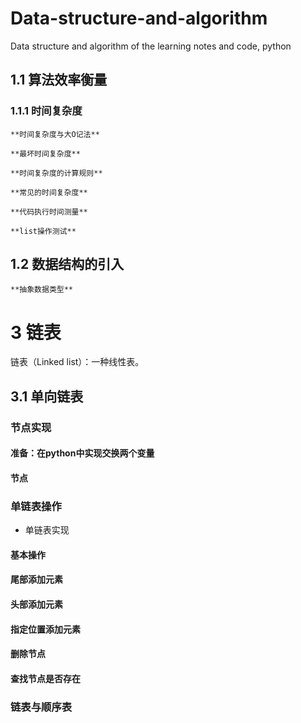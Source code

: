 # Data-structure-and-algorithm
Data structure and algorithm of the learning notes and code, python 

## 1.1 算法效率衡量

### 1.1.1 时间复杂度

    **时间复杂度与大O记法**
    
    **最坏时间复杂度**
    
    **时间复杂度的计算规则**
    
    **常见的时间复杂度**
    
    **代码执行时间测量**
    
    **list操作测试**


## 1.2 数据结构的引入

    **抽象数据类型**



# 3 链表

链表（Linked list）：一种线性表。

## 3.1 单向链表



### 节点实现

#### 准备：在python中实现交换两个变量

#### 节点



### 单链表操作

- 单链表实现

#### 基本操作


#### 尾部添加元素



#### 头部添加元素


#### 指定位置添加元素


#### 删除节点


#### 查找节点是否存在

### 链表与顺序表

